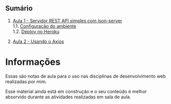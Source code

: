 ## Sumário

1. [Aula 1 - Servidor REST API simples com json-server](json-server/intro.md)  
  1.1. [Configuração do ambiente](json-server/configuracao-do-ambiente.md)  
  1.2. [Deploy no Heroku](json-server/deploy-no-heroku.md)  

2. [Aula 2 - Usando o Axios](axios/intro.md)  
  <!-- 2.1. [Deploy no Heroku](deploy-no-heroku.md) -->

# Informações

Essas são notas de aula para o uso nas disciplinas de desenvolvimento web realizadas por mim. 

Esse material ainda está em construção e o seu conteúdo é melhor absorvido durante as atividades realizadas em sala de aula.